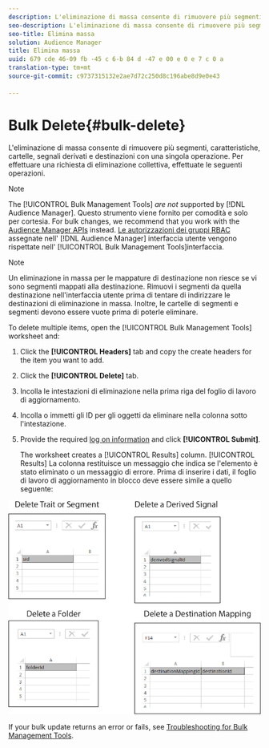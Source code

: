 ```yaml
---
description: L'eliminazione di massa consente di rimuovere più segmenti, caratteristiche, cartelle, segnali derivati e destinazioni con una singola operazione. Per effettuare una richiesta di eliminazione collettiva, effettuate le seguenti operazioni.
seo-description: L'eliminazione di massa consente di rimuovere più segmenti, caratteristiche, cartelle, segnali derivati e destinazioni con una singola operazione. Per effettuare una richiesta di eliminazione collettiva, effettuate le seguenti operazioni.
seo-title: Elimina massa
solution: Audience Manager
title: Elimina massa
uuid: 679 cde 46-09 fb -45 c 6-b 84 d -47 e 00 e 0 e 7 c 0 a
translation-type: tm+mt
source-git-commit: c9737315132e2ae7d72c250d8c196abe8d9e0e43

---
```



# Bulk Delete{#bulk-delete}

L'eliminazione di massa consente di rimuovere più segmenti, caratteristiche, cartelle, segnali derivati e destinazioni con una singola operazione. Per effettuare una richiesta di eliminazione collettiva, effettuate le seguenti operazioni.

<!-- 

<p>t_bulk_delete.xml </p>

 -->

>[!NOTE]
>
>The [!UICONTROL Bulk Management Tools] *are not* supported by [!DNL Audience Manager]. Questo strumento viene fornito per comodità e solo per cortesia. For bulk changes, we recommend that you work with the [Audience Manager APIs](../../api/rest-api-main/aam-api-getting-started.md) instead. [Le autorizzazioni dei gruppi RBAC](../../features/administration/administration-overview.md) assegnate nell' [!DNL Audience Manager] interfaccia utente vengono rispettate nell' [!UICONTROL Bulk Management Tools]interfaccia.

>[!NOTE]
>
>Un eliminazione in massa per le mappature di destinazione non riesce se vi sono segmenti mappati alla destinazione. Rimuovi i segmenti da quella destinazione nell'interfaccia utente prima di tentare di indirizzare le destinazioni di eliminazione in massa. Inoltre, le cartelle di segmenti e segmenti devono essere vuote prima di poterle eliminare.

To delete multiple items, open the [!UICONTROL Bulk Management Tools] worksheet and:

1. Click the **[!UICONTROL Headers]** tab and copy the create headers for the item you want to add.
2. Click the **[!UICONTROL Delete]** tab.
3. Incolla le intestazioni di eliminazione nella prima riga del foglio di lavoro di aggiornamento.
4. Incolla o immetti gli ID per gli oggetti da eliminare nella colonna sotto l'intestazione.
5. Provide the required [log on information](../../reference/bulk-management-tools/bulk-management-intro.md#auth-reqs) and click **[!UICONTROL Submit]**.

   The worksheet creates a [!UICONTROL Results] column. [!UICONTROL Results] La colonna restituisce un messaggio che indica se l'elemento è stato eliminato o un messaggio di errore.
Prima di inserire i dati, il foglio di lavoro di aggiornamento in blocco deve essere simile a quello seguente:

![](assets/delete.png)

If your bulk update returns an error or fails, see [Troubleshooting for Bulk Management Tools](../../reference/bulk-management-tools/bulk-troubleshooting.md).
